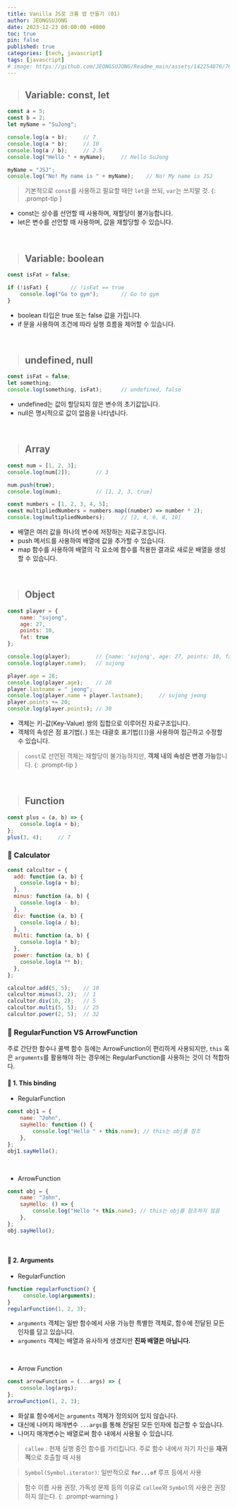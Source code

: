 ```yaml
---
title: Vanilla JS로 크롬 앱 만들기 (01)
author: JEONGSUJONG
date: 2023-12-23 00:00:00 +0800
toc: true
pin: false
published: true
categories: [tech, javascript]
tags: [javascript]
# image: https://github.com/JEONGSUJONG/Readme_main/assets/142254876/7607d850-fd45-47a2-9bc2-7c2983db77f1
---
```


> ## Variable: const, let

```javascript
const a = 5;
const b = 2;
let myName = "SuJong";

console.log(a + b);     // 7
console.log(a * b);     // 10
console.log(a / b);     // 2.5
console.log("Hello " + myName);     // Hello SuJong

myName = "JSJ";
console.log("No! My name is " + myName);    // No! My name is JSJ
```

> 기본적으로 `const`를 사용하고 필요할 때만 `let`을 쓰되, `var`는 쓰지말 것.
{: .prompt-tip }

- const는 상수를 선언할 때 사용하며, 재할당이 불가능합니다.
- let은 변수를 선언할 때 사용하며, 값을 재할당할 수 있습니다.

<br>

> ## Variable: boolean

```javascript
const isFat = false;

if (!isFat) {       // !isFat == true
    console.log("Go to gym");       // Go to gym
}
```

- boolean 타입은 true 또는 false 값을 가집니다.
- if 문을 사용하여 조건에 따라 실행 흐름을 제어할 수 있습니다.

<br>

> ## undefined, null

```javascript
const isFat = false;
let something;
console.log(something, isFat);      // undefined, false
```

- undefined는 값이 할당되지 않은 변수의 초기값입니다.
- null은 명시적으로 값이 없음을 나타냅니다.

<br>

> ## Array

```javascript
const num = [1, 2, 3];
console.log(num[2]);        // 3

num.push(true);
console.log(num);           // [1, 2, 3, true]

const numbers = [1, 2, 3, 4, 5];
const multipliedNumbers = numbers.map((number) => number * 2);
console.log(multipliedNumbers);     // [2, 4, 6, 8, 10]
```

- 배열은 여러 값을 하나의 변수에 저장하는 자료구조입니다.
- push 메서드를 사용하여 배열에 값을 추가할 수 있습니다.
- map 함수를 사용하여 배열의 각 요소에 함수를 적용한 결과로 새로운 배열을 생성할 수 있습니다.

<br>

> ## Object

```javascript
const player = {
    name: "sujong",
    age: 27,
    points: 10,
    fat: true
};

console.log(player);        // {name: 'sujong', age: 27, points: 10, fat: true}
console.log(player.name);   // sujong

player.age = 28;
console.log(player.age);    // 28
player.lastname = " jeong";
console.log(player.name + player.lastname);     // sujong jeong
player.points += 20;
console.log(player.points); // 30
```

- 객체는 키-값(Key-Value) 쌍의 집합으로 이루어진 자료구조입니다.
- 객체의 속성은 점 표기법(`.`) 또는 대괄호 표기법(`[]`)을 사용하여 접근하고 수정할 수 있습니다.

> `const`로 선언된 객체는 재할당이 불가능하지만, **객체 내의 속성은 변경 가능**합니다.
{: .prompt-tip }

<br>

> ## Function

```javascript
const plus = (a, b) => {
    console.log(a + b);
};
plus(3, 4);     // 7
```

### 🧷 Calculator
```javascript
const calcultor = {
  add: function (a, b) {
    console.log(a + b);
  },
  minus: function (a, b) {
    console.log(a - b);
  },
  div: function (a, b) {
    console.log(a / b);
  },
  multi: function (a, b) {
    console.log(a * b);
  },
  power: function (a, b) {
    console.log(a ** b);
  },
};
```
```javascript
calcultor.add(5, 5);    // 10
calcultor.minus(3, 2);  // 1
calcultor.div(10, 2);   // 5
calcultor.multi(5, 5);  // 25
calcultor.power(2, 5);  // 32
```


### 🧷 RegularFunction VS ArrowFunction
주로 간단한 함수나 콜백 함수 등에는 ArrowFunction이 편리하게 사용되지만, `this` 혹은 `arguments`를 활용해야 하는 경우에는 RegularFunction를 사용하는 것이 더 적합하다.

#### 📌 1. This binding

- RegularFunction
```javascript
const obj1 = {
    name: "John",
    sayHello: function () {
        console.log("Hello " + this.name); // this는 obj를 참조
    },
};
obj1.sayHello();
```
<!-- ![image](https://github.com/JEONGSUJONG/Readme_main/assets/142254876/afa826ce-818f-4e71-9970-2ee0835b8538) -->

<br>

- ArrowFunction
```javascript
const obj = {
    name: "John",
    sayHello: () => {
        console.log("Hello "+ this.name); // this는 obj를 참조하지 않음
    },
};
obj.sayHello();
```
<!-- ![image](https://github.com/JEONGSUJONG/Readme_main/assets/142254876/9f9bcd2f-7514-4f62-a4c2-90b7cc6bfdac) -->

<br>

#### 📌 2. Arguments

- RegularFunction
```javascript
function regularFunction() {
     console.log(arguments);
}
regularFunction(1, 2, 3);
```
<!-- ![image](https://github.com/JEONGSUJONG/Readme_main/assets/142254876/41b9934e-2c24-424e-ab54-932830446d26) -->
- `arguments` 객체는 일반 함수에서 사용 가능한 특별한 객체로, 함수에 전달된 모든 인자를 담고 있습니다.
- `arguments` 객체는 배열과 유사하게 생겼지만 **진짜 배열은 아닙니다.**

<br>

- Arrow Function
```javascript
const arrowFunction = (...args) => {
    console.log(args);
};
arrowFunction(1, 2, 3);
```
<!-- ![image](https://github.com/JEONGSUJONG/Readme_main/assets/142254876/64a64049-43f8-4af0-ae2d-81fda47f9b4a) -->
- 화살표 함수에서는 `arguments` 객체가 정의되어 있지 않습니다.
- 대신에 나머지 매개변수 `...args`를 통해 전달된 모든 인자에 접근할 수 있습니다.
- 나머지 매개변수는 배열로써 함수 내에서 사용될 수 있습니다.

> `callee` : 현재 실행 중인 함수를 가리킵니다. 주로 함수 내에서 자기 자신을 **재귀적**으로 호출할 때 사용

> `Symbol(Symbol.iterator)`: 일반적으로 **`for...of`** 루프 등에서 사용


> 함수 이름 사용 권장, 가독성 문제 등의 이유로 `callee`와 `Symbol`의 사용은 권장하지 않는다.
{: .prompt-warning }